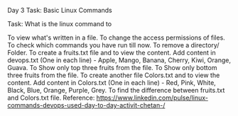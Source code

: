 Day 3 Task: Basic Linux Commands

Task: What is the linux command to

To view what's written in a file.
To change the access permissions of files.
To check which commands you have run till now.
To remove a directory/ Folder.
To create a fruits.txt file and to view the content.
Add content in devops.txt (One in each line) - Apple, Mango, Banana, Cherry, Kiwi, Orange, Guava.
To Show only top three fruits from the file.
To Show only bottom three fruits from the file.
To create another file Colors.txt and to view the content.
Add content in Colors.txt (One in each line) - Red, Pink, White, Black, Blue, Orange, Purple, Grey.
To find the difference between fruits.txt and Colors.txt file.
Reference: https://www.linkedin.com/pulse/linux-commands-devops-used-day-to-day-activit-chetan-/
